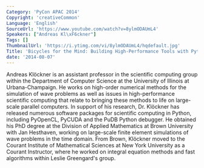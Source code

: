 ```yaml
---
Category: 'PyCon APAC 2014'
Copyright: 'creativeCommon'
Language: 'English'
SourceUrl: 'https://www.youtube.com/watch?v=8ylmODAUmL4'
Speakers: ["Andreas Kl\xF6ckner"]
Tags: []
ThumbnailUrl: 'https://i.ytimg.com/vi/8ylmODAUmL4/hqdefault.jpg'
Title: 'Bicycles for the Mind: Building High-Performance Tools with Python'
date: '2014-08-07'
---
```

Andreas Klöckner is an assistant professor in the scientific computing group
within the Department of Computer Science at the University of Illinois at
Urbana-Champaign. He works on high-order numerical methods for the simulation
of wave problems as well as issues in high-performance scientific computing
that relate to bringing these methods to life on large-scale parallel
computers. In support of his research, Dr. Klöckner has released numerous
software packages for scientific computing in Python, including PyOpenCL,
PyCUDA and the PuDB Python debugger. He obtained his PhD degree at the Division
of Applied Mathematics at Brown University with Jan Hesthaven, working on
large-scale finite element simulations of wave problems in the time domain.
From Brown, Klöckner moved to the Courant Institute of Mathematical Sciences at
New York University as a Courant Instructor, where he worked on integral
equation methods and fast algorithms within Leslie Greengard's group.
